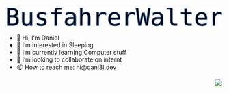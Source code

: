<p align="center">
  <img src="https://raw.githubusercontent.com/BusfahrerWalter/BusfahrerWalter/main/walter-embed.svg"/>
</p>

- 👋 Hi, I’m Daniel
- 👀 I’m interested in Sleeping
- 🌱 I’m currently learning Computer stuff
- 💞️ I’m looking to collaborate on internt
- 📫 How to reach me: hi@dani3l.dev

<p align="right">
  <img src="https://visitor-badge.laobi.icu/badge?page_id=BusfahrerWalter.BusfahrerWalter"/>
</p>

<!---
BusfahrerWalter/BusfahrerWalter is a ✨ special ✨ repository because its `README.md` (this file) appears on your GitHub profile.
You can click the Preview link to take a look at your changes.
--->
